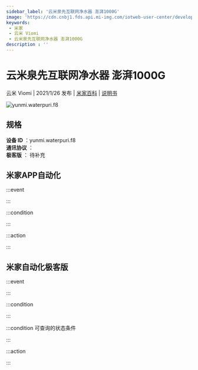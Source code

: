 ```yaml
---
sidebar_label: '云米泉先互联网净水器 澎湃1000G'
image: 'https://cdn.cnbj1.fds.api.mi-img.com/iotweb-user-center/developer_1679047839908tGmxGZNC.png?GalaxyAccessKeyId=AKVGLQWBOVIRQ3XLEW&Expires=9223372036854775807&Signature=DLIAE2yu+wPfuVJcJq6McFYPTgE='
keywords: 
 - 米家
 - 云米 Viomi
 - 云米泉先互联网净水器 澎湃1000G
description : ''
---
```

# 云米泉先互联网净水器 澎湃1000G

云米 Viomi | 2021/1/26 发布 | [米家百科](https://home.mi.com/webapp/content/baike/product/index.html?model=yunmi.waterpuri.f8) | [说明书](https://home.mi.com/views/introduction.html?model=yunmi.waterpuri.f8&region=cn)

![yunmi.waterpuri.f8](https://cdn.cnbj1.fds.api.mi-img.com/iotweb-user-center/developer_1679047839908tGmxGZNC.png?GalaxyAccessKeyId=AKVGLQWBOVIRQ3XLEW&Expires=9223372036854775807&Signature=DLIAE2yu+wPfuVJcJq6McFYPTgE=)

## 规格  
> 
**设备 ID** ：yunmi.waterpuri.f8  
**通讯协议** ：  
**极客版**  ： 待补充 


## 米家APP自动化  

:::event  

:::

:::condition  

:::

:::action   

:::

## 米家自动化极客版  

:::event  

:::

:::condition  

:::

:::condition 可查询的状态条件  

:::

:::action  

:::

        
